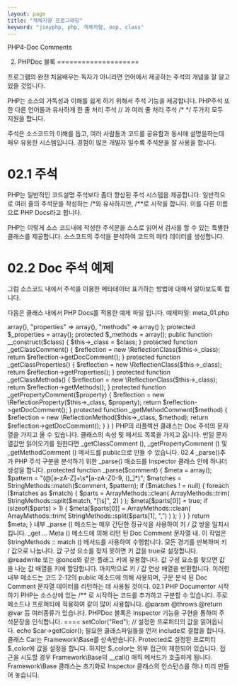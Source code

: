 ```yaml
---
layout: page
title: "객체지향 프로그래밍"
keyword: "jinyphp, php, 객체지향, oop, class"
---
```


PHP4-Doc Comments

02. PHPDoc 블록
====================

프로그램의 완전 처음배우는 독자가 아니라면 언어에서 제공하는 주석의 개념을 잘 알고 있을 것입니다.

PHP는 소스의 가독성과 이해를 쉽게 하기 위해서 주석 기능을 제공합니다. PHP주석 또한 다른 언어들과 유사하게 한 줄 처리 주석 // 과 여러 줄 처리 주석 /* */ 두가지 모두 지원을 합니다.

주석은 소스코드의 이해를 돕고, 여러 사람들과 코드를 공유함과 동시에 설명을하는데 매우 유용한 시스템입니다. 경험이 많은 개발자 일수록 주석문을 잘 사용을 합니다.

02.1 주석
====================

PHP는 일반적인 코드설명 주석보다 좀더 향상된 주석 시스템을 제공합니다. 
일반적으로 여러 줄의 주석문을 작성하는 /*와 유사하지만, /**로 시작을 합니다.
이를 다른 이름으로 PHP Docs라고 합니다.

PHP는 이렇게 소스 코드내에 작성한 주석문을 스스로 읽어서 검사를 할 수 있는 특별한 클래스를 제공합니다. 소스코드의 주석을 분석하여 코드의 메타 데이터를 생성합니다.


02.2 Doc 주석 예제
====================
그럼 소스코드 내에서 주석을 이용한 메타데이터 표기하는 방법에 대해서 알아보도록 합니다.

다음은 클래스 내에서 PHP Docs를 적용한 예제 파일 입니다.
예제파일: meta_01.php
<?php
class Controller
{
	/**
	* @readwrite
	*/
	protected $_view;

	/**
	* @once
	*/
	public function authenticate()
	{
		// 코드작성부분
	}
}

위의 파일에는 하나의 클래스가 선언이 되어 있습니다. 클래스는 프로퍼티와 매소드가 하나씩 선언되어 있습니다. 이와 같이 /**로 표기되 주석을 가지고 있습니다.

선언한 $_view 프로퍼티 변수는 protected 속성으로 설정되어 외부에서 접근을 할 수는 없습니다. 별도의 getter/setter를 만들어 같이 사용할 것입니다. 또한 프로퍼티를 특별하게 읽기/쓰기/읽기쓰기 등의 특별한 용도로  제한을 하고 싶을 경우도 있을 것입니다.

이때, Doc 주석을 통하여 속성을 추가로 지정할 수 있습니다. 추가 속성을 통하여프로퍼티의 접근과 동작을 제어할 수 있습니다.

메소드도 호출과 실행을 제한할 수 있는 속성을 부여 하고 싶을 경우도 있을 것입니다. Doc 주석을 이용하여 매소드를 이전에 실행된 것을 확인하여 중복실행이 되지 않도록 제한할 수도 있습니다.

이처럼 주석을 통하여 메타 데이터를 생성하고 효과적으로 적요할 수 있습니다.


02.3 Inspector
이처럼 추가적인 속성을 주석으로 통하여 지정을 할 수 있습니다. 소스코드안에 있는 주석을 통하여 메타데이터를 생성합니다. 메타데이터는 키와 값을 한쌍으로 가지고 있습니다.

주석을 통하여 메타 데이터를 추출하기 위해서는 별도의 처리 로직이 필요로 합니다. 이러한 처리 로직을 Inspector라고 합니다.

Inspector 처리 로직은 소스 코드내에서 주석 내용을 읽어 올수 있는 특별한 크래스 ReflectionClass를 사용합니다. 다음 예제는 Inspector 처리를 위한 예제 입니다. 

예제코드: inspector.php
namespace Framework
{
use Framework\ArrayMethods as ArrayMethods;
use Framework\StringMethods as StringMethods;

class Inspector
{
protected $_class;
protected $_meta = array(
"class" => array(),
"properties" => array(),
"methods" => array()
);
	
protected $_properties = array();
protected $_methods = array();

public function __construct($class)
{
$this->_class = $class;
}

protected function _getClassComment()
{
$reflection = new \ReflectionClass($this->_class);
return $reflection->getDocComment();
}
	
protected function _getClassProperties()
{
$reflection = new \ReflectionClass($this->_class);
return $reflection->getProperties();
}
	
protected function _getClassMethods()
{
$reflection = new \ReflectionClass($this->_class);
return $reflection->getMethods();
}
	
protected function _getPropertyComment($property)
{
$reflection = new \ReflectionProperty($this->_class, $property);
return $reflection->getDocComment();
}

protected function _getMethodComment($method)
{
$reflection = new \ReflectionMethod($this->_class, $method);
return $reflection->getDocComment();
}

}
}

PHP의 리플렉션 클래스는 Doc 주석의 문자열을 가지고 올 수 있습니다.


클래스의 속성 및 매서드 목록을 가지고 옵니다.

만일 문자열값만 읽어오기를 원한다면 _getClassComment (), _getPropertyComment () 및 _getMethodComment () 메서드를 public으로 만들 수 있습니다.





02.4 _parse()추가
PHP 주석 구분을 분석하기 위한 _parse() 매소드를 Inspector 클래스 안에 하나더생성을 합니다.

protected function _parse($comment)
{
$meta = array();
$pattern = "(@[a-zA-Z]+\s*[a-zA-Z0-9, ()_]*)";
$matches = StringMethods::match($comment, $pattern);
			
if ($matches ! = null) {
foreach ($matches as $match) {
$parts = ArrayMethods::clean(
ArrayMethods::trim(
StringMethods::split($match, "[\s]", 2)
)
);

$meta[$parts[0]] = true;
if (sizeof($parts) > 1) {
$meta[$parts[0]] = ArrayMethods::clean(
ArrayMethods::trim(
StringMethods::split($parts[1], ",")
)
);
}
}
}

return $meta;
}





내부 _parse () 메소드는 매우 간단한 정규식을 사용하여 키 / 값 쌍을 일치시킵니다.

_get ... Meta () 메소드에 의해 리턴 된 Doc Comment 문자열 내. 이 작업은 StringMethods :: match () 메서드를 사용하여 수행합니다.

모든 경기를 반복하며 키 / 값으로 나눕니다.

값 구성 요소를 찾지 못하면 키 값을 true로 설정합니다. @readwrite 또는 @once와 같은 플래그 키에 유용합니다.

값 구성 요소를 찾으면 값을 나눈 값 배열을 키에 할당합니다.

마지막으로 키 / 값 연상 배열을 반환합니다.

이러한 내부 메소드는 코드 2-12의 public 메소드에 의해 사용되며, 구문 분석 된 Doc Comment 문자열 데이터를 리턴하는 데 사용될 것이다.






02.1 PHP Documentor 시작하기



PHP는 소스상에 있는 /** 로 시작하는 코드를 추가하고 구분할 수 있습니다.
주로 메소드나 프로퍼티에 적용하여 같이 많이 사용합니다.

@param
@throws
@return
@var 
등 여러종류가 있습니다.



PHPDoc 블록은 Inspector 기능을 구현을 통하여 주석문장을 인식합니다.



====


<?php
include "ArrayMethods.php";
include "StringMethods.php";
include "Inspector.php";

include "Base.php";

class Car extends Framework\Base
{
/**
* @readwrite
*/
protected $_color;

/**
* $write
*/
protected $_model;
}

$car = new Car();

// 프러퍼티 $_color에 값을 설정합니다.
$car->setColor("Red");

// 설정한 프로퍼티의 값을 읽어옵니다.
echo $car->getColor();

필요한 클래스파일들을 먼저 include로 결합을 합니다. 
클래스 Car는 Framework\Base를 상속받습니다. Protected로 설정된 프로퍼티 $_color에 값을 설정을 합니다. 하지만 $_color는 외부 접근이 제한되어 있습니다.

접근을 시도할 경우 Framework\Base의 __call() 매직 메서드가 호출하게 됩니다. Framework\Base 클래스는 초기화로 Inspector 클래스의 인스턴스를 하나 미리 만들어 놓습니다.











